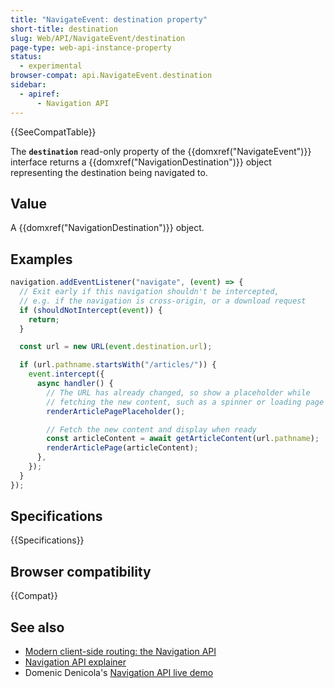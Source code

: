 ```yaml
---
title: "NavigateEvent: destination property"
short-title: destination
slug: Web/API/NavigateEvent/destination
page-type: web-api-instance-property
status:
  - experimental
browser-compat: api.NavigateEvent.destination
sidebar:
  - apiref:
      - Navigation API
---
```


{{SeeCompatTable}}

The **`destination`** read-only property of the
{{domxref("NavigateEvent")}} interface returns a {{domxref("NavigationDestination")}} object representing the destination being navigated to.

## Value

A {{domxref("NavigationDestination")}} object.

## Examples

```js
navigation.addEventListener("navigate", (event) => {
  // Exit early if this navigation shouldn't be intercepted,
  // e.g. if the navigation is cross-origin, or a download request
  if (shouldNotIntercept(event)) {
    return;
  }

  const url = new URL(event.destination.url);

  if (url.pathname.startsWith("/articles/")) {
    event.intercept({
      async handler() {
        // The URL has already changed, so show a placeholder while
        // fetching the new content, such as a spinner or loading page
        renderArticlePagePlaceholder();

        // Fetch the new content and display when ready
        const articleContent = await getArticleContent(url.pathname);
        renderArticlePage(articleContent);
      },
    });
  }
});
```

## Specifications

{{Specifications}}

## Browser compatibility

{{Compat}}

## See also

- [Modern client-side routing: the Navigation API](https://developer.chrome.com/docs/web-platform/navigation-api/)
- [Navigation API explainer](https://github.com/WICG/navigation-api/blob/main/README.md)
- Domenic Denicola's [Navigation API live demo](https://gigantic-honored-octagon.glitch.me/)
